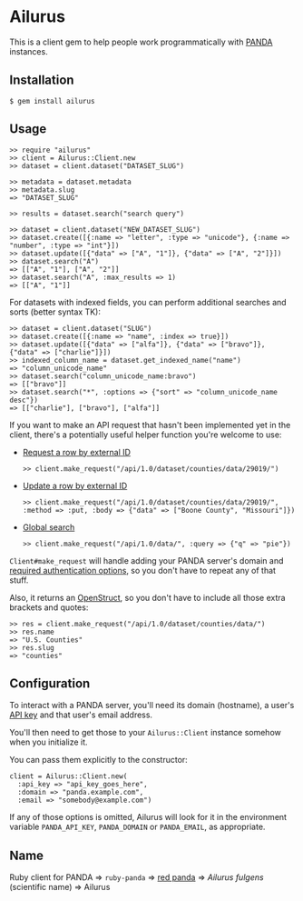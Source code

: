 # Ailurus #

This is a client gem to help people work programmatically with
[PANDA](http://pandaproject.net/) instances.

## Installation ##

    $ gem install ailurus

## Usage ##

    >> require "ailurus"
    >> client = Ailurus::Client.new
    >> dataset = client.dataset("DATASET_SLUG")

    >> metadata = dataset.metadata
    >> metadata.slug
    => "DATASET_SLUG"

    >> results = dataset.search("search query")

    >> dataset = client.dataset("NEW_DATASET_SLUG")
    >> dataset.create([{:name => "letter", :type => "unicode"}, {:name => "number", :type => "int"}])
    >> dataset.update([{"data" => ["A", "1"]}, {"data" => ["A", "2"]}])
    >> dataset.search("A")
    => [["A", "1"], ["A", "2"]]
    >> dataset.search("A", :max_results => 1)
    => [["A", "1"]]

For datasets with indexed fields, you can perform additional searches and sorts
(better syntax TK):

    >> dataset = client.dataset("SLUG")
    >> dataset.create([{:name => "name", :index => true}])
    >> dataset.update([{"data" => ["alfa"]}, {"data" => ["bravo"]}, {"data" => ["charlie"]}])
    >> indexed_column_name = dataset.get_indexed_name("name")
    => "column_unicode_name"
    >> dataset.search("column_unicode_name:bravo")
    => [["bravo"]]
    >> dataset.search("*", :options => {"sort" => "column_unicode_name desc"})
    => [["charlie"], ["bravo"], ["alfa"]]

If you want to make an API request that hasn't been implemented yet in the
client, there's a potentially useful helper function you're welcome to use:

*   [Request a row by external ID](http://panda.readthedocs.org/en/1.1.1/api.html#id27)

        >> client.make_request("/api/1.0/dataset/counties/data/29019/")

*   [Update a row by external ID](http://panda.readthedocs.org/en/1.1.1/api.html#create-and-update)

        >> client.make_request("/api/1.0/dataset/counties/data/29019/", :method => :put, :body => {"data" => ["Boone County", "Missouri"]})

*   [Global search](http://panda.readthedocs.org/en/1.1.1/api.html#global-search)

        >> client.make_request("/api/1.0/data/", :query => {"q" => "pie"})

`Client#make_request` will handle adding your PANDA server's domain and
[required authentication options](http://panda.readthedocs.org/en/1.1.1/api.html#api-documentation),
so you don't have to repeat any of that stuff.

Also, it returns an
[OpenStruct](http://ruby-doc.org/stdlib-2.2.1/libdoc/ostruct/rdoc/OpenStruct.html),
so you don't have to include all those extra brackets and quotes:

    >> res = client.make_request("/api/1.0/dataset/counties/data/")
    >> res.name
    => "U.S. Counties"
    >> res.slug
    => "counties"

## Configuration ##

To interact with a PANDA server, you'll need its domain (hostname), a user's
[API key](http://panda.readthedocs.org/en/1.1.1/api_keys.html) and that user's
email address.

You'll then need to get those to your `Ailurus::Client` instance somehow when
you initialize it.

You can pass them explicitly to the constructor:

    client = Ailurus::Client.new(
      :api_key => "api_key_goes_here",
      :domain => "panda.example.com",
      :email => "somebody@example.com")

If any of those options is omitted, Ailurus will look for it in the environment
variable `PANDA_API_KEY`, `PANDA_DOMAIN` or `PANDA_EMAIL`, as appropriate.

## Name ##

Ruby client for PANDA => `ruby-panda` =>
[red panda](http://en.wikipedia.org/wiki/Red_panda) =>
_Ailurus fulgens_ (scientific name) => Ailurus
